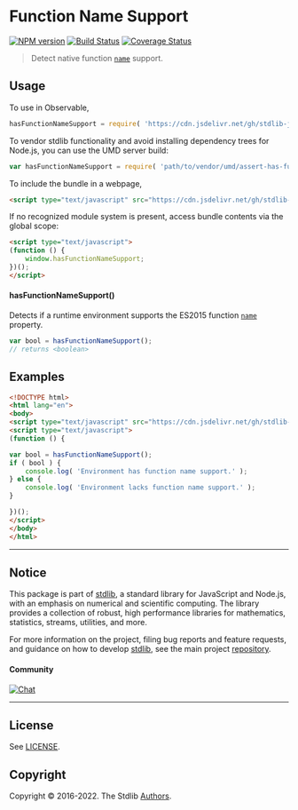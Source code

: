 <!--

@license Apache-2.0

Copyright (c) 2018 The Stdlib Authors.

Licensed under the Apache License, Version 2.0 (the "License");
you may not use this file except in compliance with the License.
You may obtain a copy of the License at

   http://www.apache.org/licenses/LICENSE-2.0

Unless required by applicable law or agreed to in writing, software
distributed under the License is distributed on an "AS IS" BASIS,
WITHOUT WARRANTIES OR CONDITIONS OF ANY KIND, either express or implied.
See the License for the specific language governing permissions and
limitations under the License.

-->

# Function Name Support

[![NPM version][npm-image]][npm-url] [![Build Status][test-image]][test-url] [![Coverage Status][coverage-image]][coverage-url] <!-- [![dependencies][dependencies-image]][dependencies-url] -->

> Detect native function [`name`][function-name] support.



<section class="usage">

## Usage

To use in Observable,

```javascript
hasFunctionNameSupport = require( 'https://cdn.jsdelivr.net/gh/stdlib-js/assert-has-function-name-support@umd/browser.js' )
```

To vendor stdlib functionality and avoid installing dependency trees for Node.js, you can use the UMD server build:

```javascript
var hasFunctionNameSupport = require( 'path/to/vendor/umd/assert-has-function-name-support/index.js' )
```

To include the bundle in a webpage,

```html
<script type="text/javascript" src="https://cdn.jsdelivr.net/gh/stdlib-js/assert-has-function-name-support@umd/browser.js"></script>
```

If no recognized module system is present, access bundle contents via the global scope:

```html
<script type="text/javascript">
(function () {
    window.hasFunctionNameSupport;
})();
</script>
```

#### hasFunctionNameSupport()

Detects if a runtime environment supports the ES2015 function [`name`][function-name] property.

```javascript
var bool = hasFunctionNameSupport();
// returns <boolean>
```

</section>

<!-- /.usage -->

<section class="examples">

## Examples

<!-- eslint no-undef: "error" -->

```html
<!DOCTYPE html>
<html lang="en">
<body>
<script type="text/javascript" src="https://cdn.jsdelivr.net/gh/stdlib-js/assert-has-function-name-support@umd/browser.js"></script>
<script type="text/javascript">
(function () {

var bool = hasFunctionNameSupport();
if ( bool ) {
    console.log( 'Environment has function name support.' );
} else {
    console.log( 'Environment lacks function name support.' );
}

})();
</script>
</body>
</html>
```

</section>

<!-- /.examples -->



<!-- Section for related `stdlib` packages. Do not manually edit this section, as it is automatically populated. -->

<section class="related">

</section>

<!-- /.related -->

<!-- Section for all links. Make sure to keep an empty line after the `section` element and another before the `/section` close. -->


<section class="main-repo" >

* * *

## Notice

This package is part of [stdlib][stdlib], a standard library for JavaScript and Node.js, with an emphasis on numerical and scientific computing. The library provides a collection of robust, high performance libraries for mathematics, statistics, streams, utilities, and more.

For more information on the project, filing bug reports and feature requests, and guidance on how to develop [stdlib][stdlib], see the main project [repository][stdlib].

#### Community

[![Chat][chat-image]][chat-url]

---

## License

See [LICENSE][stdlib-license].


## Copyright

Copyright &copy; 2016-2022. The Stdlib [Authors][stdlib-authors].

</section>

<!-- /.stdlib -->

<!-- Section for all links. Make sure to keep an empty line after the `section` element and another before the `/section` close. -->

<section class="links">

[npm-image]: http://img.shields.io/npm/v/@stdlib/assert-has-function-name-support.svg
[npm-url]: https://npmjs.org/package/@stdlib/assert-has-function-name-support

[test-image]: https://github.com/stdlib-js/assert-has-function-name-support/actions/workflows/test.yml/badge.svg?branch=main
[test-url]: https://github.com/stdlib-js/assert-has-function-name-support/actions/workflows/test.yml?query=branch:main

[coverage-image]: https://img.shields.io/codecov/c/github/stdlib-js/assert-has-function-name-support/main.svg
[coverage-url]: https://codecov.io/github/stdlib-js/assert-has-function-name-support?branch=main

<!--

[dependencies-image]: https://img.shields.io/david/stdlib-js/assert-has-function-name-support.svg
[dependencies-url]: https://david-dm.org/stdlib-js/assert-has-function-name-support/main

-->

[chat-image]: https://img.shields.io/gitter/room/stdlib-js/stdlib.svg
[chat-url]: https://gitter.im/stdlib-js/stdlib/

[stdlib]: https://github.com/stdlib-js/stdlib

[stdlib-authors]: https://github.com/stdlib-js/stdlib/graphs/contributors

[umd]: https://github.com/umdjs/umd
[es-module]: https://developer.mozilla.org/en-US/docs/Web/JavaScript/Guide/Modules

[deno-url]: https://github.com/stdlib-js/assert-has-function-name-support/tree/deno
[umd-url]: https://github.com/stdlib-js/assert-has-function-name-support/tree/umd
[esm-url]: https://github.com/stdlib-js/assert-has-function-name-support/tree/esm
[branches-url]: https://github.com/stdlib-js/assert-has-function-name-support/blob/main/branches.md

[stdlib-license]: https://raw.githubusercontent.com/stdlib-js/assert-has-function-name-support/main/LICENSE

[function-name]: https://developer.mozilla.org/en-US/docs/Web/JavaScript/Reference/Global_Objects/Function/name

</section>

<!-- /.links -->
